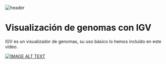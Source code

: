 
![header](/Tutoriales-IFC/assets/header.png)













# Visualización de genomas con IGV

IGV es un visualizador de genomas, su uso básico lo hemos incluido en este vídeo.

[![IMAGE ALT TEXT](http://img.youtube.com/vi/2xvmZwnsJ1A/0.jpg)](http://www.youtube.com/watch?v=2xvmZwnsJ1A "Video Title")



